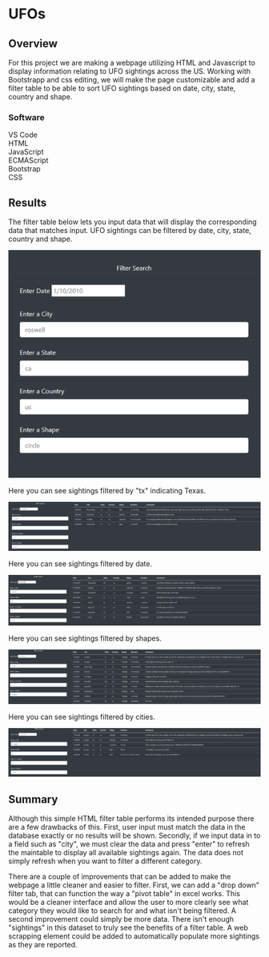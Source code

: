 # UFOs

## Overview

For this project we are making a webpage utilizing HTML and Javascript to display information relating to UFO sightings across the US. Working with Bootstrapp and css editing, we will make the page customizable and add a filter table to be able to sort UFO sightings based on date, city, state, country and shape.

### Software
VS Code \
HTML \
JavaScript \
ECMAScript \
Bootstrap \
CSS

## Results
The filter table below lets you input data that will display the corresponding data that matches input. UFO sightings can be filtered by date, city, state, country and shape.

![Filter Table](https://github.com/roderickspells/UFOs/blob/main/readme%20pictures/filter.png)

Here you can see sightings filtered by "tx" indicating Texas.

![Filter by State](https://github.com/roderickspells/UFOs/blob/main/readme%20pictures/filter2.png)

Here you can see sightings filtered by date.

![Filter by Date](https://github.com/roderickspells/UFOs/blob/main/readme%20pictures/filter3.png)

Here you can see sightings filtered by shapes.

![Filter by Shape](https://github.com/roderickspells/UFOs/blob/main/readme%20pictures/filter4.png)

Here you can see sightings filtered by cities.

![Filter by City](https://github.com/roderickspells/UFOs/blob/main/readme%20pictures/filter5.png)



## Summary
Although this simple HTML filter table performs its intended purpose there are a few drawbacks of this. First, user input must match the data in the database exactly or no results will be shown. Secondly, if we input data in to a field such as "city", we must clear the data and press "enter" to refresh the maintable to display all available sightings again. The data does not simply refresh when you want to filter a different category.

There are a couple of improvements that can be added to make the webpage a little cleaner and easier to filter. First, we can add a "drop down" filter tab, that can function the way a "pivot table" in excel works. This would be a cleaner interface and allow the user to more clearly see what category they would like to search for and what isn't being filtered. A second improvement could simply be more data. There isn't enough "sightings" in this dataset to truly see the benefits of a filter table. A web scrapping element could be added to automatically populate more sightings as they are reported.

